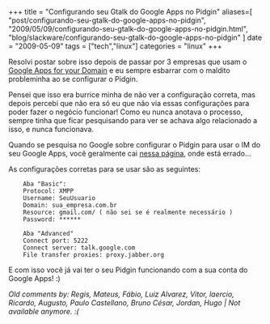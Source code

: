 +++
title = "Configurando seu Gtalk do Google Apps no Pidgin"
aliases=[
  "post/configurando-seu-gtalk-do-google-apps-no-pidgin",
  "2009/05/09/configurando-seu-gtalk-do-google-apps-no-pidgin.html",
  "blog/slackware/configurando-seu-gtalk-do-google-apps-no-pidgin"
]
date = "2009-05-09"
tags = ["tech","linux"]
categories = "linux"
+++

Resolvi postar sobre isso depois de passar por 3 empresas que usam o
[Google Apps for your Domain](http://www.google.com/apps/intl/en/business/index.html "Google Apps")
e eu sempre esbarrar com o maldito probleminha ao se configurar o Pidgin.

Pensei que isso era burrice minha de não ver a configuração correta,
mas depois percebi que não era só eu que não via essas configurações
para poder fazer o negócio funcionar! Como eu nunca anotava o
processo, sempre tinha que ficar pesquisando para ver se achava algo
relacionado a isso, e nunca funcionava.

Quando se pesquisa no Google sobre configurar o Pidgin para usar o IM
do seu Google Apps, você geralmente cai
[nessa página](http://www.google.com/support/a/bin/answer.py?hl=en&amp;answer=49147 "Google Apps Gtalk on Pidgin"),
onde está errado...

As configurações corretas para se usar são as seguintes:

        Aba "Basic":
        Protocol: XMPP
        Username: SeuUsuario
        Domain: sua_empresa.com.br
        Resource: gmail.com/ ( não sei se é realmente necessário )
        Password: ******

        Aba "Advanced"
        Connect port: 5222
        Connect server: talk.google.com
        File transfer proxies: proxy.jabber.org

E com isso você já vai ter o seu Pidgin funcionando com a sua conta do
Google Apps! :)



_Old comments by: Regis, Mateus, Fábio, Luiz Alvarez, Vitor, laercio, Ricardo, Augusto, Paulo Castellano, Bruno César, Jordan, Hugo | Not available anymore. :(_
